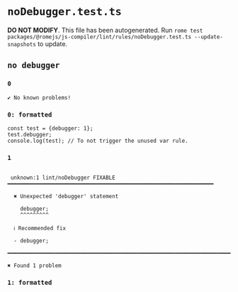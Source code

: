 # `noDebugger.test.ts`

**DO NOT MODIFY**. This file has been autogenerated. Run `rome test packages/@romejs/js-compiler/lint/rules/noDebugger.test.ts --update-snapshots` to update.

## `no debugger`

### `0`

```
✔ No known problems!

```

### `0: formatted`

```
const test = {debugger: 1};
test.debugger;
console.log(test); // To not trigger the unused var rule.

```

### `1`

```

 unknown:1 lint/noDebugger FIXABLE ━━━━━━━━━━━━━━━━━━━━━━━━━━━━━━━━━━━━━━━━━━━━━━━━━━━━━━━━━━━━━━━━━

  ✖ Unexpected 'debugger' statement

    debugger;
    ^^^^^^^^^ 

  ℹ Recommended fix

  - debugger;

━━━━━━━━━━━━━━━━━━━━━━━━━━━━━━━━━━━━━━━━━━━━━━━━━━━━━━━━━━━━━━━━━━━━━━━━━━━━━━━━━━━━━━━━━━━━━━━━━━━━

✖ Found 1 problem

```

### `1: formatted`

```


```
